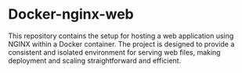 # Docker-nginx-web
This repository contains the setup for hosting a web application using NGINX within a Docker container. The project is designed to provide a consistent and isolated environment for serving web files, making deployment and scaling straightforward and efficient.

